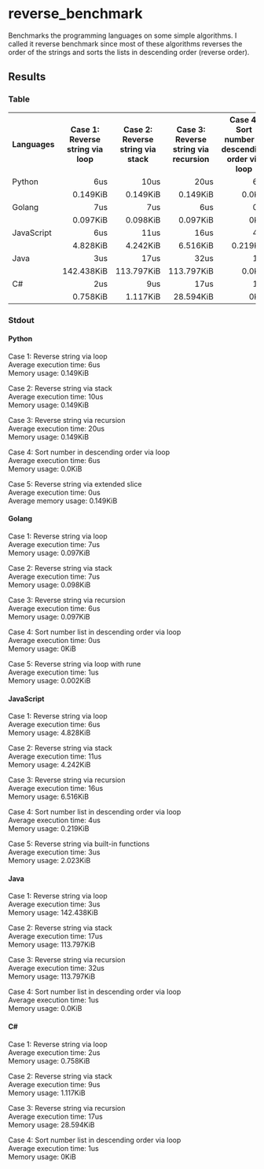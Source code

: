 # reverse_benchmark

Benchmarks the programming languages on some simple algorithms.
I called it reverse benchmark since most of these algorithms reverses the order of the strings
and sorts the lists in descending order (reverse order).

## Results

### Table
<table>
    <tr>
        <th>Languages</th>
        <th>Case 1: Reverse string via loop</th>
        <th>Case 2: Reverse string via stack</th>
        <th>Case 3: Reverse string via recursion</th>
        <th>Case 4: Sort number in descending order via loop</th>
    </tr>
    <tr>
        <td>Python</td>
        <td style="text-align: right;">6us</td>
        <td style="text-align: right;">10us</td>
        <td style="text-align: right;">20us</td>
        <td style="text-align: right;">6us</td>
    </tr>
    <tr>
        <td></td>
        <td style="text-align: right;">0.149KiB</td>
        <td style="text-align: right;">0.149KiB</td>
        <td style="text-align: right;">0.149KiB</td>
        <td style="text-align: right;">0.0KiB</td>
    </tr>
    <tr>
        <td>Golang</td>
        <td style="text-align: right;">7us</td>
        <td style="text-align: right;">7us</td>
        <td style="text-align: right;">6us</td>
        <td style="text-align: right;">0us</td>
    </tr>
    <tr>
        <td></td>
        <td style="text-align: right;">0.097KiB</td>
        <td style="text-align: right;">0.098KiB</td>
        <td style="text-align: right;">0.097KiB</td>
        <td style="text-align: right;">0KiB</td>
    </tr>
    <tr>
        <td>JavaScript</td>
        <td style="text-align: right;">6us</td>
        <td style="text-align: right;">11us</td>
        <td style="text-align: right;">16us</td>
        <td style="text-align: right;">4us</td>
    </tr>
    <tr>
        <td></td>
        <td style="text-align: right;">4.828KiB</td>
        <td style="text-align: right;">4.242KiB</td>
        <td style="text-align: right;">6.516KiB</td>
        <td style="text-align: right;">0.219KiB</td>
    </tr>
    <tr>
        <td>Java</td>
        <td style="text-align: right;">3us</td>
        <td style="text-align: right;">17us</td>
        <td style="text-align: right;">32us</td>
        <td style="text-align: right;">1us</td>
    </tr>
    <tr>
        <td></td>
        <td style="text-align: right;">142.438KiB</td>
        <td style="text-align: right;">113.797KiB</td>
        <td style="text-align: right;">113.797KiB</td>
        <td style="text-align: right;">0.0KiB</td>
    </tr>
    <tr>
        <td>C#</td>
        <td style="text-align: right;">2us</td>
        <td style="text-align: right;">9us</td>
        <td style="text-align: right;">17us</td>
        <td style="text-align: right;">1us</td>
    </tr>
    <tr>
        <td></td>
        <td style="text-align: right;">0.758KiB</td>
        <td style="text-align: right;">1.117KiB</td>
        <td style="text-align: right;">28.594KiB</td>
        <td style="text-align: right;">0KiB</td>
    </tr>
</table>

### Stdout

#### Python

Case 1: Reverse string via loop \
Average execution time: 6us \
Memory usage: 0.149KiB

Case 2: Reverse string via stack \
Average execution time: 10us \
Memory usage: 0.149KiB

Case 3: Reverse string via recursion \
Average execution time: 20us \
Memory usage: 0.149KiB

Case 4: Sort number in descending order via loop \
Average execution time: 6us \
Memory usage: 0.0KiB

Case 5: Reverse string via extended slice \
Average execution time: 0us \
Average memory usage: 0.149KiB

#### Golang

Case 1: Reverse string via loop \
Average execution time: 7us \
Memory usage: 0.097KiB

Case 2: Reverse string via stack \
Average execution time: 7us \
Memory usage: 0.098KiB

Case 3: Reverse string via recursion \
Average execution time: 6us \
Memory usage: 0.097KiB

Case 4: Sort number list in descending order via loop \
Average execution time: 0us \
Memory usage: 0KiB

Case 5: Reverse string via loop with rune \
Average execution time: 1us \
Memory usage: 0.002KiB

#### JavaScript

Case 1: Reverse string via loop \
Average execution time: 6us \
Memory usage: 4.828KiB

Case 2: Reverse string via stack \
Average execution time: 11us \
Memory usage: 4.242KiB

Case 3: Reverse string via recursion \
Average execution time: 16us \
Memory usage: 6.516KiB

Case 4: Sort number list in descending order via loop \
Average execution time: 4us \
Memory usage: 0.219KiB

Case 5: Reverse string via built-in functions \
Average execution time: 3us \
Memory usage: 2.023KiB

#### Java

Case 1: Reverse string via loop \
Average execution time: 3us \
Memory usage: 142.438KiB

Case 2: Reverse string via stack \
Average execution time: 17us \
Memory usage: 113.797KiB

Case 3: Reverse string via recursion \
Average execution time: 32us \
Memory usage: 113.797KiB

Case 4: Sort number list in descending order via loop \
Average execution time: 1us \
Memory usage: 0.0KiB

#### C#

Case 1: Reverse string via loop \
Average execution time: 2us \
Memory usage: 0.758KiB

Case 2: Reverse string via stack \
Average execution time: 9us \
Memory usage: 1.117KiB

Case 3: Reverse string via recursion \
Average execution time: 17us \
Memory usage: 28.594KiB

Case 4: Sort number list in descending order via loop \
Average execution time: 1us \
Memory usage: 0KiB
